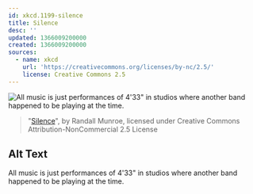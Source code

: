 ```yaml
---
id: xkcd.1199-silence
title: Silence
desc: ''
updated: 1366009200000
created: 1366009200000
sources:
  - name: xkcd
    url: 'https://creativecommons.org/licenses/by-nc/2.5/'
    license: Creative Commons 2.5
---
```

![All music is just performances of 4'33" in studios where another band happened to be playing at the time.](https://imgs.xkcd.com/comics/silence.png)
> "[Silence](https://xkcd.com/1199/)", by Randall Munroe, licensed under Creative Commons Attribution-NonCommercial 2.5 License

## Alt Text
All music is just performances of 4'33" in studios where another band happened to be playing at the time.
